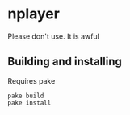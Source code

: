 # nplayer
Please don't use. It is awful

## Building and installing
Requires pake

```
pake build
pake install
```
